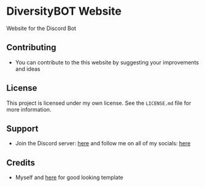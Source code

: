 # DiversityBOT Website

Website for the Discord Bot

## Contributing

- You can contribute to the this website by suggesting your improvements and ideas

## License

This project is licensed under my own license. See the `LICENSE.md` file for more information.

## Support

- Join the Discord server: [here](https://discord.gg/KxadTdz) and follow me on all of my socials: [here](https://www.youtube.com/@pier77repeter)

## Credits

- Myself and [here](https://github.com/Hadi-koubeissi/Discord-bot-website-template) for good looking template
